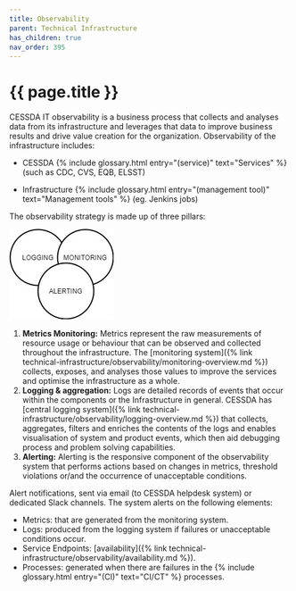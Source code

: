 ```yaml
---
title: Observability
parent: Technical Infrastructure
has_children: true
nav_order: 395
---
```


# {{ page.title }}

CESSDA IT observability is a business process that collects and analyses data from its infrastructure
and leverages that data to improve business results and drive value creation for the organization.
Observability of the infrastructure includes:

- CESSDA {% include glossary.html entry="(service)" text="Services" %}
(such as CDC, CVS, EQB, ELSST)

- Infrastructure {% include glossary.html entry="(management tool)" text="Management tools" %}  (eg. Jenkins jobs)

The observability strategy is made up of three pillars:

![CESSDA Observability](../../images/observability-3.jpg)


1. **Metrics Monitoring:** Metrics represent the raw measurements of resource usage or behaviour that can be
  observed and collected throughout the infrastructure.
  The [monitoring system]({% link technical-infrastructure/observability/monitoring-overview.md %}) collects, exposes,
  and analyses those values to improve the services and optimise the infrastructure as a whole.
1. **Logging & aggregation:** Logs are detailed records of events that occur within the components
  or the Infrastructure in general.
  CESSDA has [central logging system]({% link technical-infrastructure/observability/logging-overview.md %}) that collects, aggregates,
  filters and enriches the contents of the logs and enables visualisation of system and product events,
  which then aid debugging process and problem solving capabilities.
1. **Alerting:** Alerting is the responsive component of the observability system that performs actions based on
  changes in metrics, threshold violations or/and the occurrence of unacceptable conditions.

Alert notifications, sent via email (to CESSDA helpdesk system)  or dedicated
Slack channels. The system alerts on the following elements:

- Metrics: that are generated from the monitoring system.
- Logs: produced from the logging system if failures or unacceptable conditions occur.
- Service Endpoints: [availability]({% link technical-infrastructure/observability/availability.md %}).
- Processes: generated when there are failures in the
{% include glossary.html entry="(CI)" text="CI/CT" %} processes.
